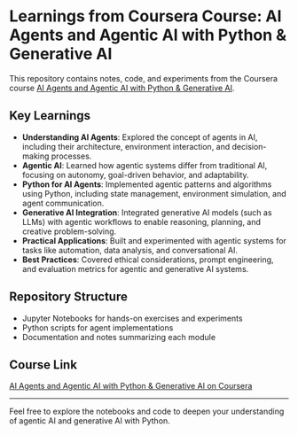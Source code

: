 # Learnings from Coursera Course: AI Agents and Agentic AI with Python & Generative AI

This repository contains notes, code, and experiments from the Coursera course [AI Agents and Agentic AI with Python & Generative AI](https://www.coursera.org/learn/ai-agents-python/home/welcome).

## Key Learnings

- **Understanding AI Agents**: Explored the concept of agents in AI, including their architecture, environment interaction, and decision-making processes.
- **Agentic AI**: Learned how agentic systems differ from traditional AI, focusing on autonomy, goal-driven behavior, and adaptability.
- **Python for AI Agents**: Implemented agentic patterns and algorithms using Python, including state management, environment simulation, and agent communication.
- **Generative AI Integration**: Integrated generative AI models (such as LLMs) with agentic workflows to enable reasoning, planning, and creative problem-solving.
- **Practical Applications**: Built and experimented with agentic systems for tasks like automation, data analysis, and conversational AI.
- **Best Practices**: Covered ethical considerations, prompt engineering, and evaluation metrics for agentic and generative AI systems.

## Repository Structure
- Jupyter Notebooks for hands-on exercises and experiments
- Python scripts for agent implementations
- Documentation and notes summarizing each module

## Course Link
[AI Agents and Agentic AI with Python & Generative AI on Coursera](https://www.coursera.org/learn/ai-agents-python/home/welcome)

---
Feel free to explore the notebooks and code to deepen your understanding of agentic AI and generative AI with Python.
